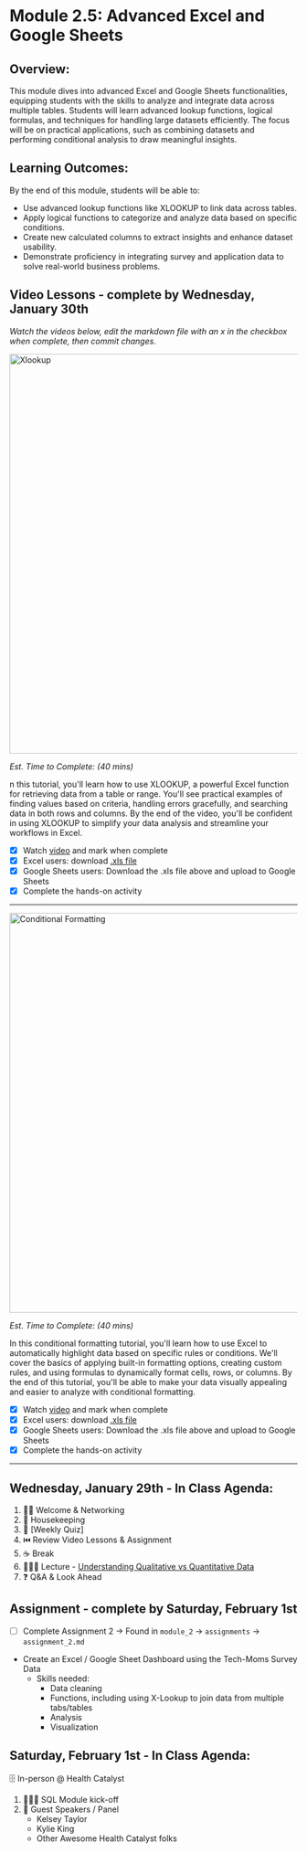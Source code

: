 # Module 2.5: Advanced Excel and Google Sheets 

## Overview:

This module dives into advanced Excel and Google Sheets functionalities, equipping students with the skills to analyze and integrate data across multiple tables. Students will learn advanced lookup functions, logical formulas, and techniques for handling large datasets efficiently. The focus will be on practical applications, such as combining datasets and performing conditional analysis to draw meaningful insights.

## Learning Outcomes:  

By the end of this module, students will be able to:

* Use advanced lookup functions like XLOOKUP to link data across tables.
* Apply logical functions to categorize and analyze data based on specific conditions.
* Create new calculated columns to extract insights and enhance dataset usability.
* Demonstrate proficiency in integrating survey and application data to solve real-world business problems.

## Video Lessons - complete by Wednesday, January 30th

_Watch the videos below, edit the markdown file with an x in the checkbox when complete, then commit changes._



<a href="https://www.youtube.com/watch?v=Z7hPEwCzk2s&list=PLUaB-1hjhk8Hyd5NiPQ9CND82vNodlFF5&index=3" target="_blank" rel="noopener noreferrer">
    <img src="https://github.com/user-attachments/assets/3c7c781f-1913-44f8-81a5-00982f0d4c6a" alt="Xlookup" width="700">
</a>

_Est. Time to Complete: (40 mins)_

n this tutorial, you'll learn how to use XLOOKUP, a powerful Excel function for retrieving data from a table or range. You'll see practical examples of finding values based on criteria, handling errors gracefully, and searching data in both rows and columns. By the end of the video, you'll be confident in using XLOOKUP to simplify your data analysis and streamline your workflows in Excel.

- [x] Watch [video](https://www.youtube.com/watch?v=Z7hPEwCzk2s&list=PLUaB-1hjhk8Hyd5NiPQ9CND82vNodlFF5&index=3) and mark when complete
- [x] Excel users: download [.xls file](https://github.com/AlexTheAnalyst/Excel-Tutorial/blob/main/XLOOKUP%20Excel%20Tutorial%20File.xlsx)
- [x] Google Sheets users: Download the .xls file above and upload to Google Sheets 
- [x] Complete the hands-on activity

---- 

<a href="https://www.youtube.com/watch?v=_eZRkmRfVTM&list=PLUaB-1hjhk8Hyd5NiPQ9CND82vNodlFF5&index=4" target="_blank" rel="noopener noreferrer">
    <img src="https://github.com/user-attachments/assets/5161aee9-6d0b-4043-acd9-2eb88b793cb6" alt="Conditional Formatting" width="700">
</a>

_Est. Time to Complete: (40 mins)_

In this conditional formatting tutorial, you'll learn how to use Excel to automatically highlight data based on specific rules or conditions. We'll cover the basics of applying built-in formatting options, creating custom rules, and using formulas to dynamically format cells, rows, or columns. By the end of this tutorial, you'll be able to make your data visually appealing and easier to analyze with conditional formatting.

- [x] Watch [video](https://www.youtube.com/watch?v=_eZRkmRfVTM&list=PLUaB-1hjhk8Hyd5NiPQ9CND82vNodlFF5&index=4) and mark when complete
- [x] Excel users: download [.xls file](https://github.com/AlexTheAnalyst/Excel-Tutorial/blob/main/Conditional%20Formatting%20Excel%20Tutorial%20File.xlsx)
- [x] Google Sheets users: Download the .xls file above and upload to Google Sheets 
- [x] Complete the hands-on activity

----


## Wednesday, January 29th - In Class Agenda: 

1) 👯‍♀️ Welcome & Networking 
2) 🧹 Housekeeping  
3) 📝 [Weekly Quiz]
4) ⏮️ Review Video Lessons & Assignment 
5) ☕️ Break 
6) 👩🏻‍🏫 Lecture - [Understanding Qualitative vs Quantitative Data](https://docs.google.com/presentation/d/1ksIWDUsOFcPkcjhsgr5guBcwtNfK7O2_dNAZqoF2Ohw/edit#slide=id.g28374011be7_0_143)   
7) ❓ Q&A & Look Ahead 

## Assignment - complete by Saturday, February 1st

- [ ] Complete Assignment 2 -> Found in `module_2` -> `assignments` -> `assignment_2.md` 

* Create an Excel / Google Sheet Dashboard using the Tech-Moms Survey Data
  * Skills needed:
     * Data cleaning 
     * Functions, including using X-Lookup to join data from multiple tabs/tables 
     * Analysis 
     * Visualization 
  
## Saturday, February 1st - In Class Agenda: 

🗄️ In-person @ Health Catalyst
1) 👩🏻‍💻 SQL Module kick-off 
2) 💃 Guest Speakers / Panel 
   * Kelsey Taylor 
   * Kylie King 
   * Other Awesome Health Catalyst folks 
